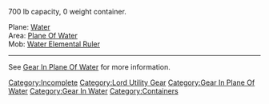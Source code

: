 700 lb capacity, 0 weight container.

Plane: [Water](:Category:Water.md "wikilink")  
Area: [Plane Of Water](:Category:Plane_Of_Water.md "wikilink")  
Mob: [Water Elemental Ruler](Water_Elemental_Ruler "wikilink")  

------------------------------------------------------------------------

See [Gear In Plane Of
Water](:Category:Gear_In_Plane_Of_Water.md "wikilink") for more
information.

[Category:Incomplete](Category:Incomplete "wikilink") [Category:Lord
Utility Gear](Category:Lord_Utility_Gear "wikilink") [Category:Gear In
Plane Of Water](Category:Gear_In_Plane_Of_Water "wikilink")
[Category:Gear In Water](Category:Gear_In_Water "wikilink")
[Category:Containers](Category:Containers "wikilink")

